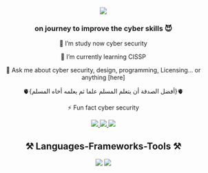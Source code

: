 

<h1 align="center">
 <img src="https://readme-typing-svg.herokuapp.com/?font=Righteous&size=35&center=true&vCenter=true&width=500&height=70&duration=4000&lines=Hi+There!+👋;+I'm+MeoRslan!;" />
</h1>

<h3 align="center">on journey to improve the cyber skills 😈</h3>


<div align="center">
 
 🔭 I’m study now cyber security
 
 🌱 I’m currently learning CISSP

💬 Ask me about cyber security, design, programming, Licensing... or anything [here]

🫀{أفضل الصدقة أن يتعلم المسلم علما ثم يعلمه أخاه المسلم}🫀

⚡ Fun fact cyber security

 </div>
 
<div align="center"> 
  <a href="protonmail:rslandark@proton.me">
    <img src="https://img.shields.io/badge/Gmail-333333?style=for-the-badge&logo=gmail&logoColor=red" />
  </a>
  <a href="https://linkedin.com/in/meorslan" target="_blank">
    <img src="https://img.shields.io/badge/LinkedIn-0077B5?style=for-the-badge&logo=linkedin&logoColor=white" target="_blank" />
  </a>
  <a href="https://meorslan.github.io" target="_blank">
     <img src="https://img.shields.io/badge/Portfolio-FF5722?style=for-the-badge&logo=todoist&logoColor=white" target="_blank" /> <!-- sqlite, safari, google-chrome are other good icon options -->
  </a>
</div>


 
<h2 align="center">⚒️ Languages-Frameworks-Tools ⚒️</h2>

<div align="center">
    <img src="https://skillicons.dev/icons?i=react,bootstrap,mui,html,css,vscode,github,figma,tailwind,git,r" />
    <img src="https://skillicons.dev/icons?i=nodejs,python,nmap,typescript,express,firebase,linux,c,java,nextjs,mysql,kali" /><br>
</div>
